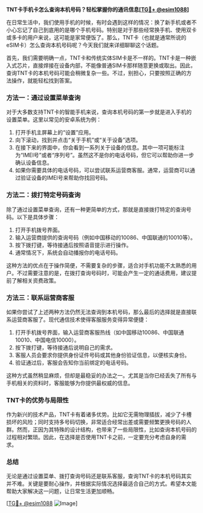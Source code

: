 **TNT卡手机卡怎么查询本机号码？轻松掌握你的通讯信息[[TG💪+ @esim1088](https://t.me/s/esim1088)]**

在日常生活中，我们使用手机的时候，有时会遇到这样的情况：换了新手机或者不小心忘记了自己到底用的是哪个手机号码。特别是对于那些经常换手机、使用双卡或多卡的用户来说，这可能是家常便饭了。那么，TNT卡（也就是通常所说的eSIM卡）怎么查询本机号码呢？今天我们就来详细聊聊这个话题。

首先，我们需要明确一点，TNT卡和传统实体SIM卡是不一样的。TNT卡是一种嵌入式芯片，直接焊接在设备内部，不能像普通SIM卡那样随意更换或取出。因此，查询TNT卡的本机号码可能会稍微复杂一些。不过，别担心，只要按照正确的方法操作，就能轻松找到答案。

### 方法一：通过设置菜单查询

对于大多数支持TNT卡的智能手机来说，查询本机号码的第一步就是进入手机的设置菜单。这里以常见的安卓系统为例：

1. 打开手机主屏幕上的“设置”应用。
2. 向下滚动，找到并点击“关于手机”或“关于设备”选项。
3. 在接下来的界面中，你会看到一系列关于设备的信息。其中一项可能标注为“IMEI号”或者“序列号”。虽然这不是你的电话号码，但它可以帮助你进一步确认设备信息。
4. 如果你需要具体的电话号码，可以尝试联系运营商客服。通常，运营商可以通过验证设备的IMEI号来帮助你找回号码。

### 方法二：拨打特定号码查询

除了通过设置菜单查询，还有一种更简单的方式，那就是直接拨打特定的查询号码。以下是具体步骤：

1. 打开手机拨号界面。
2. 输入运营商提供的查询号码（例如中国移动的10086、中国联通的10010等）。
3. 按下拨打键，等待接通后按照语音提示进行操作。
4. 通常情况下，系统会自动播报你的电话号码。

这种方法的优点在于操作简便，不需要复杂的步骤，适合对手机功能不太熟悉的用户。不过需要注意的是，在拨打查询号码时，可能会产生一定的通话费用，建议提前了解相关资费政策。

### 方法三：联系运营商客服

如果你尝试了上述两种方法仍然无法查询到本机号码，那么最后的选择就是直接联系运营商客服了。现代通信技术使得客服服务变得异常便捷：

1. 打开手机拨号界面，输入运营商客服热线（如中国移动10086、中国联通10010、中国电信10000）。
2. 按下拨打键，等待接通后说明自己的需求。
3. 客服人员会要求你提供身份证件号码或其他身份验证信息，以便核实身份。
4. 验证通过后，客服会告知你当前绑定的电话号码。

这种方式虽然稍显麻烦，但却是最稳妥的办法之一。尤其是当你已经丢失了所有与手机相关的资料时，客服能够为你提供最权威的信息。

### TNT卡的优势与局限性

作为新兴的技术产品，TNT卡有着诸多优势。比如它无需物理插拔，减少了卡槽损坏的风险；同时支持多号码切换，非常适合经常出差或需要频繁更换号码的人群。然而，正因为其特殊的设计结构，也带来了一些局限性，比如查询本机号码的过程相对繁琐。因此，在选择是否使用TNT卡之前，一定要充分考虑自身的需求。

### 总结

无论是通过设置菜单、拨打查询号码还是联系客服，查询TNT卡的本机号码其实并不难。关键是要耐心操作，并根据实际情况选择最适合自己的方式。希望本文能帮助大家解决这一问题，让日常生活更加顺畅。

[[TG💪+ @esim1088](https://t.me/s/esim1088) ![Image](https://i.postimg.cc/4NQfJmqS/Snipaste-2025-05-13-00-14-12.png)]